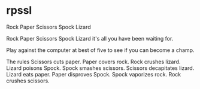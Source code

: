 # rpssl
Rock Paper Scissors Spock Lizard


Rock Paper Scissors Spock Lizard it's all you have been waiting for.

Play against the computer at best of five to see if you can become a champ.

The rules
Scissors cuts paper. Paper covers rock. Rock crushes lizard. Lizard poisons Spock. Spock smashes scissors. Scissors decapitates lizard. Lizard eats paper. Paper disproves Spock. Spock vaporizes rock. Rock crushes scissors.

